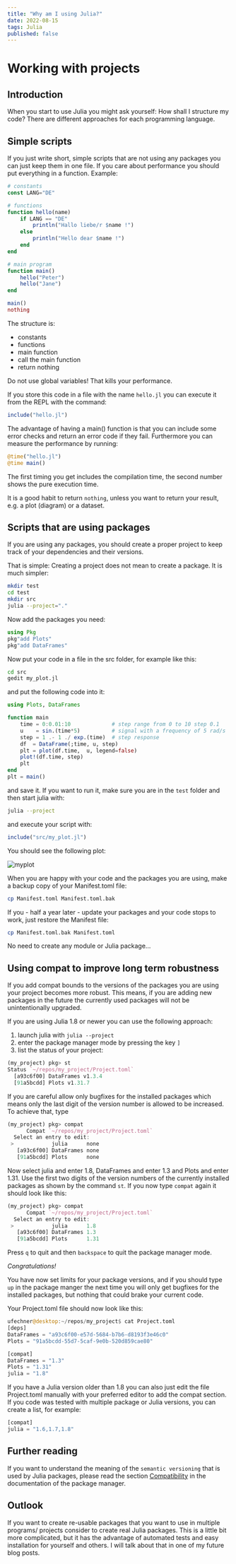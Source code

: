```yaml
---
title: "Why am I using Julia?"
date: 2022-08-15
tags: Julia
published: false
---
```

# Working with projects
## Introduction
When you start to use Julia you might ask yourself: How shall I structure my code?
There are different approaches for each programming language.

## Simple scripts
If you just write short, simple scripts that are not using any packages you can just keep them in one file. If you care about performance you should put everything in a
function. Example:
```julia
# constants
const LANG="DE"

# functions
function hello(name)
    if LANG == "DE"
        println("Hallo liebe/r $name !")
    else
        println("Hello dear $name !")
    end
end

# main program
function main()
    hello("Peter")
    hello("Jane")
end

main()
nothing
```
The structure is:
- constants
- functions
- main function
- call the main function
- return nothing

Do not use global variables! That kills your performance.

If you store this code in a file with the name `hello.jl` you can execute it from the REPL with the command:
```julia
include("hello.jl")
```

The advantage of having a main() function is that you can include some error checks and return an error code if they fail. Furthermore you can measure the performance by running:
```julia
@time("hello.jl")
@time main()
```
The first timing you get includes the compilation time, the second number shows the pure execution time.

It is a good habit to return `nothing`, unless you want to return your result, e.g. a plot (diagram) or a dataset.

## Scripts that are using packages
If you are using any packages, you should create a proper project to keep track of your dependencies and their versions.

That is simple:
Creating a project does not mean to create a package. It is much simpler:
```bash
mkdir test
cd test
mkdir src
julia --project="."
```
Now add the packages you need:
```julia
using Pkg
pkg"add Plots"
pkg"add DataFrames"
```
Now put your code in a file in the src folder, for example like this:
```bash
cd src
gedit my_plot.jl
```
and put the following code into it:
```julia
using Plots, DataFrames

function main
    time = 0:0.01:10             # step range from 0 to 10 step 0.1
    u    = sin.(time*5)          # signal with a frequency of 5 rad/s
    step = 1 .- 1 ./ exp.(time)  # step response
    df  = DataFrame(;time, u, step)
    plt = plot(df.time,  u, legend=false)
    plot!(df.time, step)
    plt
end
plt = main()
```
and save it.
If you want to run it, make sure you are in the `test` folder and then
start julia with:
```bash
julia --project
```
and execute your script with:
```julia
include("src/my_plot.jl")
```
You should see the following plot:

![myplot](myplot.png)

When you are happy with your code and the packages you are using, make a backup copy
of your Manifest.toml file:
```bash
cp Manifest.toml Manifest.toml.bak
```
If you - half a year later - update your packages and your code stops to work, just restore the Manifest file:
```bash
cp Manifest.toml.bak Manifest.toml
```
No need to create any module or Julia package...

## Using compat to improve long term robustness
If you add compat bounds to the versions of the packages you are using your project becomes more robust. This means,
if you are adding new packages in the future the currently used packages will not be unintentionally upgraded.

If you are using Julia 1.8 or newer you can use the following approach:

1. launch julia with `julia --project`
2. enter the package manager mode by pressing the key `]`
3. list the status of your project:
```julia
(my_project) pkg> st
Status `~/repos/my_project/Project.toml`
  [a93c6f00] DataFrames v1.3.4
  [91a5bcdd] Plots v1.31.7
```
If you are careful allow only bugfixes for the installed packages which means only the last digit of the version number is allowed to be increased. To achieve that, type
```julia
(my_project) pkg> compat
      Compat `~/repos/my_project/Project.toml`
  Select an entry to edit:
 >            julia      none
   [a93c6f00] DataFrames none
   [91a5bcdd] Plots      none
```
Now select julia and enter 1.8, DataFrames and enter 1.3 and Plots and enter 1.31. Use the first two digits of the version numbers of the currently installed packages as shown by the command `st`.
If you now type `compat` again it should look like this:
```julia
(my_project) pkg> compat
      Compat `~/repos/my_project/Project.toml`
  Select an entry to edit:
 >            julia      1.8
   [a93c6f00] DataFrames 1.3
   [91a5bcdd] Plots      1.31
```
Press `q` to quit and then `backspace` to quit the package manager mode.

*Congratulations!*

 You have now set limits for your package versions, and if you should type `up` in the package manger the next time you will only get bugfixes for the installed packages, but nothing that could brake your current code.

 Your Project.toml file should now look like this:
 ```julia
 ufechner@desktop:~/repos/my_project$ cat Project.toml
[deps]
DataFrames = "a93c6f00-e57d-5684-b7b6-d8193f3e46c0"
Plots = "91a5bcdd-55d7-5caf-9e0b-520d859cae80"

[compat]
DataFrames = "1.3"
Plots = "1.31"
julia = "1.8"
 ```
 If you have a Julia version older than 1.8 you can also just edit the file Project.toml manually with your preferred editor to add the compat section. If you code was tested with multiple package or Julia versions, you can create a list, for example:
 ```julia
 [compat]
 julia = "1.6,1.7,1.8"
 ```

## Further reading
If you want to understand the meaning of the `semantic versioning` that is used by Julia packages, please read the section [Compatibility](https://pkgdocs.julialang.org/v1/compatibility/) in the documentation of the package manager.

## Outlook
If you want to create re-usable packages that you want to use in multiple programs/ projects consider to create real Julia packages. This is a little bit more complicated, but it has the advantage of automated tests and easy installation for yourself and others. I will talk about that in one of my future blog posts.